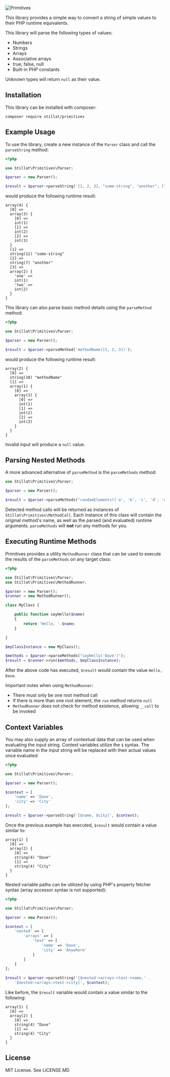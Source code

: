 ![Primitives](banner.png)

This library provides a simple way to convert a string of simple values to their PHP runtime equivalents.

This library will parse the following types of values:

* Numbers
* Strings
* Arrays
* Associative arrays
* true, false, null
* Built-in PHP constants

Unknown types will return `null` as their value.

## Installation

This library can be installed with composer:

```
composer require stillat/primitives
```

## Example Usage

To use the library, create a new instance of the `Parser` class and call the `parseString` method:

```php
<?php

use Stillat\Primitives\Parser;

$parser = new Parser();

$result = $parser->parseString('[1, 2, 3], "some-string", "another", ["one" => 1, "two" => 2]');

```

would produce the following runtime result:

```
array(4) {
  [0] =>
  array(3) {
    [0] =>
    int(1)
    [1] =>
    int(2)
    [2] =>
    int(3)
  }
  [1] =>
  string(11) "some-string"
  [2] =>
  string(7) "another"
  [3] =>
  array(2) {
    'one' =>
    int(1)
    'two' =>
    int(2)
  }
}
```

This library can also parse basic method details using the `parseMethod` method:

```php
<?php

use Stillat\Primitives\Parser;

$parser = new Parser();

$result = $parser->parseMethod('methodName([1, 2, 3])');
```

would produce the following runtime result:

```
array(2) {
  [0] =>
  string(10) "methodName"
  [1] =>
  array(1) {
    [0] =>
    array(3) {
      [0] =>
      int(1)
      [1] =>
      int(2)
      [2] =>
      int(3)
    }
  }
}
```

Invalid input will produce a `null` value.

## Parsing Nested Methods

A more advanced alternative of `parseMethod` is the `parseMethods` method:

```php
use Stillat\Primitives\Parser;

$parser = new Parser();

$result = $parser->parseMethods("randomElements(['a', 'b', 'c', 'd', 'e'], rand(1, 5))"); 
```

Detected method calls will be returned as instances of `Stillat\Primitives\MethodCall`. Each instance of this class
will contain the original method's name, as well as the parsed (and evaluated) runtime arguments. `parseMethods` will
**not** run any methods for you.

## Executing Runtime Methods

Primitives provides a utility `MethodRunner` class that can be used to execute the results of the `parseMethods` on any
target class:

```php
<?php

use Stillat\Primitives\Parser;
use Stillat\Primitives\MethodRunner;

$parser = new Parser();
$runner = new MethodRunner();

class MyClass {

    public function sayHello($name)
    {
        return 'Hello, '.$name;
    }

}

$myClassInstance = new MyClass();

$methods = $parser->parseMethods("sayHello('Dave')");
$result = $runner->run($methods, $myClassInstance);

```

After the above code has executed, `$result` would contain the value `Hello, Dave`.

Important notes when using `MethodRunner`:

* There must only be one root method call
* If there is more than one root element, the `run` method returns `null`
* `MethodRunner` does not check for method existence, allowing `__call` to be invoked

## Context Variables

You may also supply an array of contextual data that can be used when evaluating the input string. Context variables
utilize the `$` syntax. The variable name in the input string will be replaced with their actual values once evaluated:

```php
<?php

use Stillat\Primitives\Parser;

$parser = new Parser();

$context = [
    'name' => 'Dave',
    'city' => 'City'
];

$result = $parser->parseString('[$name, $city]', $context);
```

Once the previous example has executed, `$result` would contain a value similar to:

```
array(1) {
  [0] =>
  array(2) {
    [0] =>
    string(4) "Dave"
    [1] =>
    string(4) "City"
  }
}
```

Nested variable paths can be utilized by using PHP's property fetcher syntax (array accessor syntax is not supported):

```php
<?php

use Stillat\Primitives\Parser;

$parser = new Parser();

$context = [
    'nested' => [
        'arrays' => [
            'test' => [
                'name' => 'Dave',
                'city' => 'Anywhere'
            ]
        ]
    ]
];

$result = $parser->parseString('[$nested->arrays->test->name,' .
    '$nested->arrays->test->city]', $context);
```

Like before, the `$result` variable would contain a value similar to the following:

```
array(1) {
  [0] =>
  array(2) {
    [0] =>
    string(4) "Dave"
    [1] =>
    string(4) "City"
  }
}
```

## License

MIT License. See LICENSE.MD
